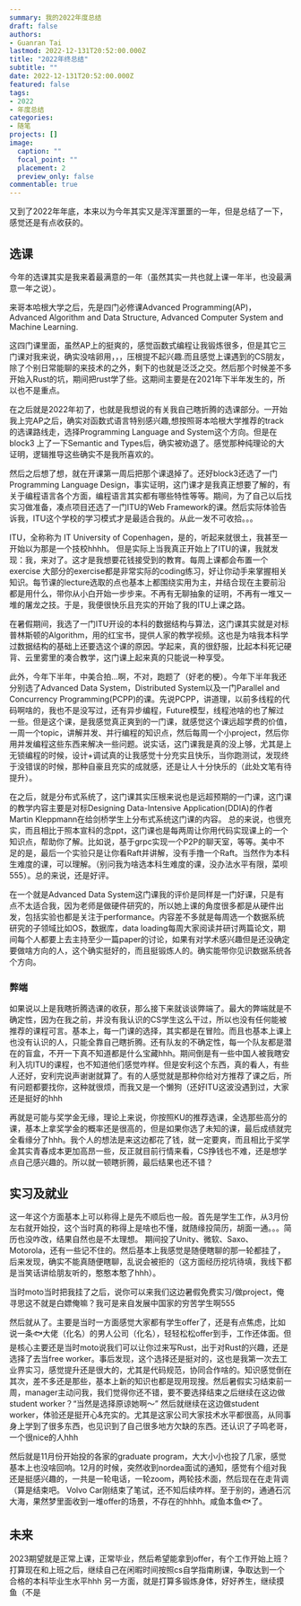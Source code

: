 ```yaml
---
summary: 我的2022年度总结 
draft: false
authors: 
- Guanran Tai
lastmod: 2022-12-131T20:52:00.000Z
title: "2022年终总结"
subtitle: ""
date: 2022-12-131T20:52:00.000Z
featured: false
tags:
- 2022
- 年度总结
categories:
- 随笔
projects: []
image:
  caption: ""
  focal_point: ""
  placement: 2
  preview_only: false
commentable: true
---
```


又到了2022年年底，本来以为今年其实又是浑浑噩噩的一年，但是总结了一下，感觉还是有点收获的。

## 选课

今年的选课其实是我来着最满意的一年（虽然其实一共也就上课一年半，也没最满意一年之说）。

来哥本哈根大学之后，先是四门必修课Advanced Programming(AP)，Advanced Algorithm and Data Structure, Advanced Computer System and Machine Learning.

这四门课里面，虽然AP上的挺爽的，感觉函数式编程让我锻炼很多，但是其它三门课对我来说，确实没啥卵用，，，压根提不起兴趣.而且感觉上课遇到的CS朋友，除了个别日常能聊的来技术的之外，剩下的也就是泛泛之交。然后那个时候差不多开始入Rust的坑，期间把rust学了些。这期间主要是在2021年下半年发生的，所以也不是重点。

在之后就是2022年初了，也就是我想说的有关我自己瞎折腾的选课部分。一开始我上完AP之后，确实对函数式语言特别感兴趣,想按照哥本哈根大学推荐的track的选课路线走，选择Programming Language and System这个方向。但是在block3 上了一下Semantic and Types后，确实被劝退了。感觉那种纯理论的大证明，逻辑推导这些确实不是我所喜欢的。

然后之后想了想，就在开课第一周后把那个课退掉了。还好block3还选了一门Programming Language Design，事实证明，这门课才是我真正想要了解的，有关于编程语言各个方面，编程语言其实都有哪些特性等等。期间，为了自己以后找实习做准备，凑点项目还选了一门ITU的Web Framework的课。然后实际体验告诉我，ITU这个学校的学习模式才是最适合我的。从此一发不可收拾。。。

ITU，全称称为 IT University of Copenhagen，是的，听起来就很土，我甚至一开始以为那是一个技校hhhh。
但是实际上当我真正开始上了ITU的课，我就发现：我，来对了。这才是我想要花钱接受到的教育。每周上课都会布置一个exercise 大部分的exercise都是非常实际的coding练习，好让你动手来掌握相关知识。每节课的lecture选取的点也基本上都围绕实用为主，并结合现在主要前沿都是用什么，带你从小白开始一步步来。不再有无聊抽象的证明，不再有一堆又一堆的屠龙之技。于是，我便很快乐且充实的开始了我的ITU上课之路。

在暑假期间，我选了一门ITU开设的本科的数据结构与算法，这门课其实就是对标普林斯顿的Algorithm，用的红宝书，提供人家的教学视频。这也是为啥我本科学过数据结构的基础上还要选这个课的原因。学起来，真的很舒服，比起本科死记硬背、云里雾里的凑合教学，这门课上起来真的只能说一种享受。

此外，今年下半年，中美合拍...啊，不对，跑题了（好老的梗）。今年下半年我还分别选了Advanced Data System，Distributed System以及一门Parallel and Concurrency Programming(PCPP)的课。先说PCPP，讲道理，以前多线程的代码啊啥的，我也不是没写过，还有异步编程，Future模型，线程池啥的也了解过一些。但是这个课，是我感觉真正爽到的一门课，就感觉这个课远超学费的价值，一周一个topic，讲解并发、并行编程的知识点，然后每周一个小project，然后你用并发编程这些东西来解决一些问题。说实话，这门课我是真的没上够，尤其是上无锁编程的时候，设计+调试真的让我感觉十分充实且快乐，当你跑测试，发现终于没错误的时候，那种自豪且充实的成就感，还是让人十分快乐的（此处文笔有待提升）。

在之后，就是分布式系统了，这门课其实压根来说也是远超预期的一门课，这门课的教学内容主要是对标Designing Data-Intensive Application(DDIA)的作者Martin Kleppmann在给剑桥学生上分布式系统这门课的内容。 总的来说，也很充实，而且相比于照本宣科的念ppt，这门课也是每两周让你用代码实现课上的一个知识点，帮助你了解。比如说，基于grpc实现一个P2P的聊天室，等等。美中不足的是，最后一个实验只是让你看Raft并讲解，没有手撸一个Raft。当然作为本科生难度的课，可以理解。（别问我为啥选本科生难度的课，没办法水平有限，菜呗555）。总的来说，还是好评。

在一个就是Advanced Data System这门课我的评价是同样是一门好课，只是有点不太适合我，因为老师是做硬件研究的，所以她上课的角度很多都是从硬件出发，包括实验也都是关注于performance。内容差不多就是每周选一个数据系统研究的子领域比如OS，数据库，data loading每周大家阅读并研讨两篇论文，期间每个人都要上去主持至少一篇paper的讨论，如果有对学术感兴趣但是还没确定要做啥方向的人，这个确实挺好的，而且挺锻炼人的。确实能带你见识数据系统各个方向。

### 弊端

如果说以上是我瞎折腾选课的收获，那么接下来就谈谈弊端了。最大的弊端就是不确定性，因为在我之前，并没有我认识的CS学生这么干过，所以也没有任何能被推荐的课程可言。基本上，每一门课的选择，其实都是在冒险。而且也基本上课上也没有认识的人，只能全靠自己瞎折腾。还有队友的不确定性，每一个队友都是潜在的盲盒，不开一下真不知道都是什么宝藏hhh。期间倒是有一些中国人被我瞎安利入坑ITU的课程，也不知道他们感觉咋样。但是安利这个东西，真的看人，有些人还好，安利完说声谢谢就算了。有的人感觉就是那种你给对方推荐了课之后，所有问题都要找你，这种就很烦，而我又是一个懒狗（还好ITU这波没遇到过，大家还是挺好的hhh

再就是可能与奖学金无缘，理论上来说，你按照KU的推荐选课，全选那些高分的课，基本上拿奖学金的概率还是很高的，但是如果你选了未知的课，最后成绩就完全看缘分了hhh。我个人的想法是来这边都花了钱，就一定要爽，而且相比于奖学金其实青春成本更加高昂一些，反正就目前行情来看，CS挣钱也不难，还是想学点自己感兴趣的。所以就一顿瞎折腾，最后结果也还不错？

## 实习及就业

这一年这个方面基本上可以称得上是先不顺后也一般。首先是学生工作，从3月份左右就开始投，这个当时真的称得上是啥也不懂，就随缘投简历，胡面一通。。。简历也没咋改，结果自然也是不太理想。
期间投了Unity、微软、Saxo、Motorola，还有一些记不住的。然后基本上我感觉是随便瞎聊的那一轮都挂了，后来发现，确实不能真随便瞎聊，乱说会被拒的（这方面经历挖坑待填，我线下都是当笑话讲给朋友听的，憨憨本憨了hhh）。

当时moto当时把我挂了之后，说你可以来我们这边暑假免费实习/做project，俺寻思这不就是白嫖俺嘛？我可是来自发展中国家的穷苦学生啊555

然后就从了。主要是当时一方面感觉大家都有学生offer了，还是有点焦虑，比如说一条🐟大佬（化名）的男人公司（化名），轻轻松松offer到手，工作还体面。但是核心主要还是当时moto说我们可以让你过来写Rust，出于对Rust的兴趣，还是选择了去当free worker。事后发现，这个选择还是挺对的，这也是我第一次去工业界实习，感觉提升还是很大的，尤其是代码规范，协同合作啥的。知识感觉倒在其次，差不多还是那些，基本上新的知识也都是现用现搜。然后暑假实习结束前一周，manager主动问我，我们觉得你还不错，要不要选择结束之后继续在这边做student worker？“当然是选择原谅她啊～” 然后就继续在这边做student worker，体验还是挺开心&充实的。尤其是这家公司大家技术水平都很高，从同事身上学到了很多东西，也见识到了自己很多地方欠缺的东西。还认识了子鸣老哥，一个很nice的人hhh

然后就是11月份开始投的各家的graduate program，大大小小也投了几家，感觉基本上也没啥回响。12月的时候，突然收到nordea面试的通知，感觉有个组对我还是挺感兴趣的，一共是一轮电话，一轮zoom，两轮技术面，然后现在在走背调（算是结束吧。
Volvo Car刚结束了笔试，还不知后续咋样。至于别的，通通石沉大海，果然梦里面收到一堆offer的场景，不存在的hhhh。咸鱼本鱼🐟了。

## 未来

2023期望就是正常上课，正常毕业，然后希望能拿到offer，有个工作开始上班？
打算现在和上班之后，继续自己在闲暇时间按照cs自学指南刷课，争取达到一个合格的本科毕业生水平hhh
另一方面，就是打算多锻炼身体，好好养生，继续摸鱼（不是
